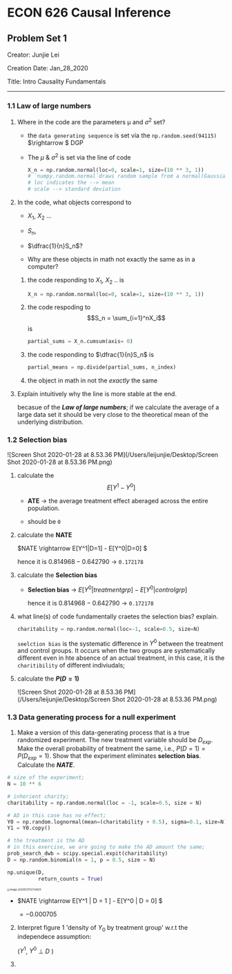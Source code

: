 # ECON 626 Causal Inference

## Problem Set 1

Creator: Junjie Lei

Creation Date: Jan_28_2020

Title: Intro Causality Fundamentals

---

### 1.1 Law of large numbers

1. Where in the code are the parameters μ and $\sigma^2$ set? 

   - the `data generating sequence` is set via the `np.random.seed(94115)` $\rightarrow $ DGP 

   - The $\mu$ & $\sigma^2$ is set via the line of  code 

     ```python
     X_n = np.random.normal(loc=0, scale=1, size=(10 ** 3, 1))
     # `numpy.random.normal`draws random sample from a normal(Gaussian) distribution; 
     # loc indicates the --> mean
     # scale --> standard deviation 
     ```

2. In the code, what objects correspond to

   -  $X_1$, $X_2$  ...

   - $S_n$,

   - $\dfrac{1}{n}S_n$? 

   -  Why are these objects in math not exactly the same as in a computer?

     

   1. the code responding to $X_1$, $X_2$  .. is 

      ```python
      X_n = np.random.normal(loc=0, scale=1, size=(10 ** 3, 1))
      ```

   2. the code respoding to $$S_n = \sum_{i=1}^nX_i$$ is 

      ```python
      partial_sums = X_n.cumsum(axis= 0)
      ```

   3. the code responding to $\dfrac{1}{n}S_n$ is 

      ```python
      partial_means = np.divide(partial_sums, n_index)
      ```

   4. the object in math in not the *exactly* the same

3. Explain intuitively why the line is more stable at the end.

   becasue of the ***Law of large numbers***;  if we calculate the average of a large data set it should be very close to the theoretical mean of the underlying distribution.

### 1.2 Selection bias

![Screen Shot 2020-01-28 at 8.53.36 PM](/Users/leijunjie/Desktop/Screen Shot 2020-01-28 at 8.53.36 PM.png)

1. calculate the $$E[Y^1 - Y^0]$$

   - **ATE** $\rightarrow$ the average treatment effect aberaged across the entire population. 

   - should be `0`

2. calculate the **NATE**

   $NATE \rightarrow E[Y^1|D=1] - E[Y^0|D=0] $

   hence it is $0.814968 - 0.642790$ $\rightarrow$ `0.172178` 

3. calculate the **Selection bias** 

   - **Selection bias** $\rightarrow$ $E[Y^0|treatment grp] - E[Y^0|control grp]$

     hence it is $0.814968 - 0.642790$ $\rightarrow$ `0.172178` 

4. what line(s) of code fundamentally craetes the selection bias? explain.

   ```python
   charitability = np.random.normal(loc=-1, scale=0.5, size=N)
   ```

   `seelction bias` is the systematic difference in $Y^0$ between the treatment and control groups. It occurs when the two groups are systematically different even in hte absence of an actual treatment, in this case, it is the `charitibility` of different indiviudals;

   

5. calculate the **$P(D =1 )$**

   ![Screen Shot 2020-01-28 at 8.53.36 PM](/Users/leijunjie/Desktop/Screen Shot 2020-01-28 at 8.53.36 PM.png)

### 1.3 Data generating process for a null experiment

1. Make a version of this data-generating process that is a true randomized experiment. The new treatment variable should be $D_{exp}$. Make the overall probability of treatment the same, i.e., $P(D =1) = P(D_{exp} = 1)$. Show that the experiment eliminates **selection** **bias**. Calculate the ***NATE***.

```python
# size of the experiment;  
N = 10 ** 6 

# inherient charity;
charitability = np.random.normal(loc = -1, scale=0.5, size = N)

# AD in this case has no effect;
Y0 = np.random.lognormal(mean=(charitability + 0.5), sigma=0.1, size=N)
Y1 = Y0.copy()

# the treatment is the AD
# in this exercise, we are going to make the AD amount the same; 
prob_search_dwb = scipy.special.expit(charitability)
D = np.random.binomial(n = 1, p = 0.5, size = N)

np.unique(D, 
          return_counts = True)
```

<img src="/Users/leijunjie/Library/Application Support/typora-user-images/image-20200131112734625.png" alt="image-20200131112734625" style="zoom:40%;" />

- $NATE \rightarrow E[Y^1 | D = 1 ] - E[Y^0 | D = 0] $

  $= - 0.000705$

2. Interpret figure 1 'density of $Y_0$ by treatment group' w.r.t the independece assumption: 

   ($Y^1$, $Y^0$ $\bot$ $D$ )

   

3. 